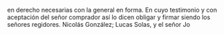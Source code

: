 en derecho necesarias con la general en forma. En cuyo testimonio y con aceptación del señor comprador así lo dicen obligar y firmar siendo los señores regidores. Nicolás González; Lucas Solas, y el señor Jo